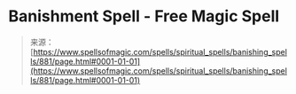 <!--yml
category: 未分类
date: 2024-06-12 18:33:40
-->

# Banishment Spell - Free Magic Spell

> 来源：[https://www.spellsofmagic.com/spells/spiritual_spells/banishing_spells/881/page.html#0001-01-01](https://www.spellsofmagic.com/spells/spiritual_spells/banishing_spells/881/page.html#0001-01-01)